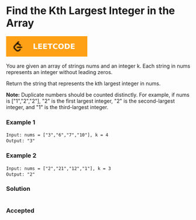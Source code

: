 # Find the Kth Largest Integer in the Array

[![Problem Link](../assets/lc.svg)](https://leetcode.com/problems/find-the-kth-largest-integer-in-the-array/)

You are given an array of strings nums and an integer k. Each string in nums represents an integer without leading zeros.

Return the string that represents the kth largest integer in nums.

**Note:** Duplicate numbers should be counted distinctly. For example, if nums is ["1","2","2"], "2" is the first largest integer, "2" is the second-largest integer, and "1" is the third-largest integer.

### Example 1
```
Input: nums = ["3","6","7","10"], k = 4
Output: "3"
```

### Example 2
```
Input: nums = ["2","21","12","1"], k = 3
Output: "2"
```

### Solution
```cpp

```

### Accepted
